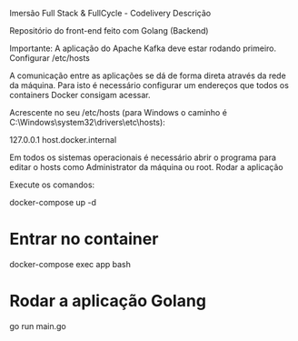 Imersão Full Stack & FullCycle - Codelivery
Descrição

Repositório do front-end feito com Golang (Backend)

Importante: A aplicação do Apache Kafka deve estar rodando primeiro.
Configurar /etc/hosts

A comunicação entre as aplicações se dá de forma direta através da rede da máquina. Para isto é necessário configurar um endereços que todos os containers Docker consigam acessar.

Acrescente no seu /etc/hosts (para Windows o caminho é C:\Windows\system32\drivers\etc\hosts):

127.0.0.1 host.docker.internal

Em todos os sistemas operacionais é necessário abrir o programa para editar o hosts como Administrator da máquina ou root.
Rodar a aplicação

Execute os comandos:

docker-compose up -d
# Entrar no container
docker-compose exec app bash
# Rodar a aplicação Golang
go run main.go

